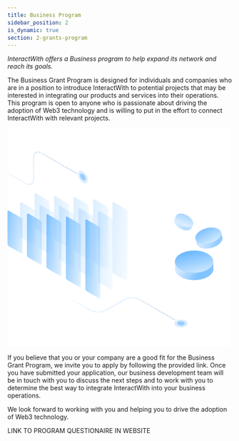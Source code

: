 ```yaml
---
title: Business Program
sidebar_position: 2
is_dynamic: true
section: 2-grants-program
---
```

*InteractWith offers a Business program to help expand its network and reach its goals.*

The Business Grant Program is designed for individuals and companies who are in a position to introduce InteractWith to potential projects that may be interested in integrating our products and services into their operations. This program is open to anyone who is passionate about driving the adoption of Web3 technology and is willing to put in the effort to connect InteractWith with relevant projects.

![](businessprogram.343e9a0ddebb5ee3ef64.png)

If you believe that you or your company are a good fit for the Business Grant Program, we invite you to apply by following the provided link. Once you have submitted your application, our business development team will be in touch with you to discuss the next steps and to work with you to determine the best way to integrate InteractWith into your business operations. 

We look forward to working with you and helping you to drive the adoption of Web3 technology.

L﻿INK TO PROGRAM QUESTIONAIRE IN WEBSITE
